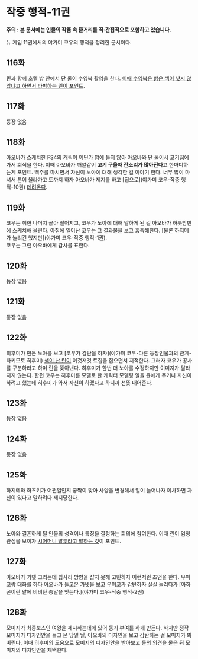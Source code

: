 # 작중 행적-11권

**주의 : 본 문서에는 인물의 작품 속 줄거리를 직·간접적으로 포함하고 있습니다.** <br>

뉴 게임 11권에서의 야가미 코우의 행적을 정리한 문서이다.

## 116화

린과 함께 호텔 방 안에서 단 둘이 수영복 촬영을 한다. [이때 수영복은 밝은 색이 낫지 않았냐고 하면서 타박하는 린이 포인트](코우린).

## 117화

등장 없음

## 118화

아오바가 스케치한 FS4의 캐릭이 어딘가 맘에 들지 않아 아오바와 단 둘이서 고기집에 가서 회식을 한다.
이때 아오바가 깨알같이 **고기 구울때 잔소리가 많아진다**고 한마디하는게 포인트.
맥주를 마시면서 자신이 노아에 대해 생각한 걸 이야기 한다.
너무 많이 마셔서 톤이 올라가고 토까지 하자 아오바가 제지를 하고 [집으로](야가미 코우-작중 행적-10권) [데려온다](코우린).

## 119화

코우는 취한 나머지 곯아 떨어지고, 코우가 노아에 대해 말하게 된 걸 아오바가 하룻밤만에 스케치해 올린다.
아침에 일어난 코우는 그 결과물을 보고 흡족해한다.
[물론 하지메가 놀리긴 했지만](야가미 코우-작중 행적-1권).  
코우는 그런 아오바에게 감사를 표한다.

## 120화

등장 없음

## 121화

등장 없음

## 122화

히후미가 만든 노아를 보고 [코우가 감탄을 하자](야가미 코우-다른 등장인물과의 관계-타키모토 히후미) [샘이 난 린이](코우린) 이것저것 트집을 잡으면서 지적한다.
그러자 코우가 공사를 구분하라고 하며 린을 쫒아낸다.
히후미가 한번 더 노아를 수정하지만 이미지가 달라지지 않는다.
한편 코우는 히후미를 모델로 한 캐릭터 모델링 일을 윤에게 주거나 자신이 하려고 했는데 히후미가 와서 자신이 하겠다고 하니까 선뜻 내어준다.

## 123화

등장 없음

## 124화

등장 없음

## 125화

하지메와 하즈키가 어쩐일인지 쿵짝이 맞아 사양을 변경해서 일이 늘어나자 여차하면 자신이 있다고 말하려다 제지당한다.

## 126화

노아와 결혼하게 될 인물의 성격이나 특징을 결정하는 회의에 참여한다.
이때 린이 엄청 관심을 보이자 [시어머니 말투라고 말하는 것](코우린)이 포인트.

## 127화

아오바가 가넷 그리는데 쉽사리 방향을 잡지 못해 고민하자 이런저런 조언을 한다.
우미코랑 대화를 하다 아오바가 들고온 가넷을 보고 우미코가 감탄하자 실실 놀리다가 [아하곤이란 말에 비비탄 총알을 맞는다.](야가미 코우-작중 행적-2권)

## 128화

모미지가 최종보스인 여왕을 제시하는데에 있어 동기 부여를 하게 만든다.
하지만 정작 모미지가 디자인안을 들고 온 당일 닐, 아오바의 디자인을 보고 감탄하는 걸 모미지가 봐버린다.
이때 히후미의 도움으로 모미지의 디자인안을 받아보고 둘의 의견을 물은 뒤 모미지의 디자인안을 채택한다.

